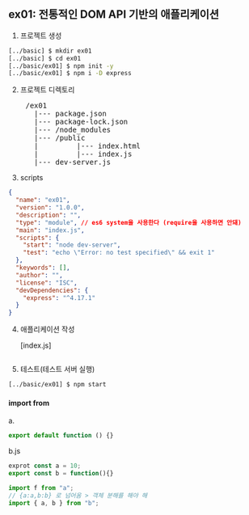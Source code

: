 ## ex01: 전통적인 DOM API 기반의 애플리케이션

1. 프로젝트 생성

```bash
[../basic] $ mkdir ex01
[../basic] $ cd ex01
[../basic/ex01] $ npm init -y
[../basic/ex01] $ npm i -D express

```

2. 프로젝트 디렉토리

<pre>
    /ex01
      |--- package.json
      |--- package-lock.json
      |--- /node_modules
      |--- /public
      |         |--- index.html
      |         |--- index.js
      |--- dev-server.js
</pre>

3. scripts

```json
{
  "name": "ex01",
  "version": "1.0.0",
  "description": "",
  "type": "module", // es6 system을 사용한다 (require을 사용하면 안돼)
  "main": "index.js",
  "scripts": {
    "start": "node dev-server",
    "test": "echo \"Error: no test specified\" && exit 1"
  },
  "keywords": [],
  "author": "",
  "license": "ISC",
  "devDependencies": {
    "express": "^4.17.1"
  }
}
```

4. 애플리케이션 작성

   [index.js]

   ```javascript

   ```

5. 테스트(테스트 서버 실행)

```bash
[../basic/ex01] $ npm start
```

#### import from

a.

```javascript
export default function () {}
```

b.js

```javascript
exprot const a = 10;
export const b = function(){}
```

```javascript
import f from "a";
// {a:a,b:b} 로 넘어옴 > 객체 분해를 해야 해
import { a, b } from "b";
```
